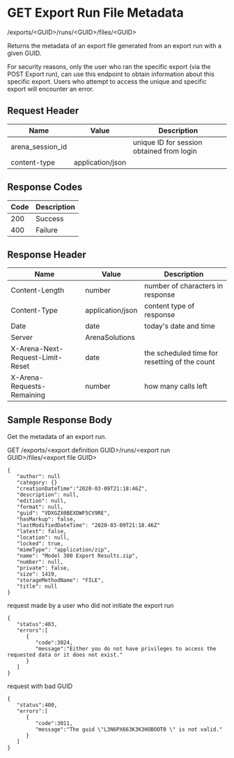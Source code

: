 # GET Export Run File Metadata


/exports/&lt;GUID&gt;/runs/&lt;GUID&gt;/files/&lt;GUID&gt;

Returns the metadata of an export file generated from an export run with a given GUID. 

For security reasons, only the user who ran the specific  export \(via the POST Export run\), can use this endpoint to obtain information about this specific export. Users who attempt to access the unique and specific export will encounter an error.

## Request Header

| Name | Value | Description |
|  --- |  --- |  --- | 
| arena_session_id |   | unique ID for session obtained from login |
| content\-type | application/json |   |

## Response Codes

| Code | Description |
|  --- |  --- | 
| 200 | Success |
| 400 | Failure |

## Response Header

| Name | Value | Description |
|  --- |  --- |  --- | 
| Content\-Length | number | number of characters in response |
| Content\-Type | application/json | content type of response |
| Date | date | today's date and time |
| Server | ArenaSolutions |   |
| X\-Arena\-Next\-Request\-Limit\-Reset  | date | the scheduled time for resetting of the count |
| X\-Arena\-Requests\-Remaining  | number | how many calls left |

## Sample Response Body
Get the metadata of an export run.



GET /exports/&lt;export definition GUID&gt;/runs/&lt;export run GUID&gt;/files/&lt;export file GUID&gt;

```
{  
   "author": null
   "category: {}
   "creationDateTime":"2020-03-09T21:18:46Z",  
   "description": null,
   "edition": null,
   "format": null,
   "guid": "VDXGZX0BEXDWF5CV9RE",
   "hasMarkup": false,
   "lastModifiedDateTime": "2020-03-09T21:18.46Z"
   "latest": false,
   "location": null,
   "locked": true,
   "mimeType": "application/zip",
   "name": "Model 300 Export Results.zip",
   "number": null,
   "private": false,
   "size": 1419,
   "storageMethodName": "FILE",
   "title": null    
}
```
request made by a user who did not initiate the export run

```
{  
   "status":403,
   "errors":[  
      {  
         "code":3024,
         "message":"Either you do not have privileges to access the requested data or it does not exist."
      }
   ]
}
```
request with bad GUID

```
{  
   "status":400,
   "errors":[  
      {  
         "code":3011,
         "message":"The guid \"L3N6PX663K3K3HOBOOT0 \" is not valid."
      }
   ]
}
```
